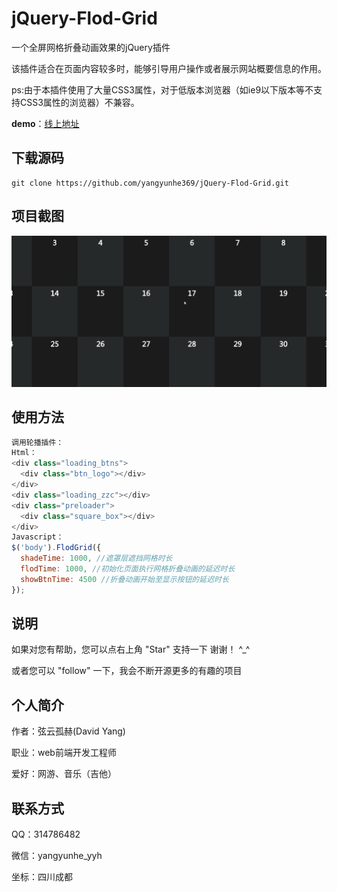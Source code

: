 # jQuery-Flod-Grid
一个全屏网格折叠动画效果的jQuery插件

该插件适合在页面内容较多时，能够引导用户操作或者展示网站概要信息的作用。

ps:由于本插件使用了大量CSS3属性，对于低版本浏览器（如ie9以下版本等不支持CSS3属性的浏览器）不兼容。

**demo**：[线上地址](https://yangyunhe369.github.io/jQuery-Flod-Grid/)

## 下载源码

```
git clone https://github.com/yangyunhe369/jQuery-Flod-Grid.git
```

## 项目截图
![test](images/test.gif)

## 使用方法

``` javascript
调用轮播插件：
Html：
<div class="loading_btns">
  <div class="btn_logo"></div>
</div>
<div class="loading_zzc"></div>
<div class="preloader">
  <div class="square_box"></div>
</div>
Javascript：
$('body').FlodGrid({
  shadeTime: 1000, //遮罩层遮挡网格时长
  flodTime: 1000, //初始化页面执行网格折叠动画的延迟时长
  showBtnTime: 4500 //折叠动画开始至显示按钮的延迟时长
});
```

## 说明

如果对您有帮助，您可以点右上角 "Star" 支持一下 谢谢！ ^_^

或者您可以 "follow" 一下，我会不断开源更多的有趣的项目

## 个人简介
作者：弦云孤赫(David Yang)

职业：web前端开发工程师

爱好：网游、音乐（吉他）

## 联系方式
QQ：314786482

微信：yangyunhe_yyh

坐标：四川成都
